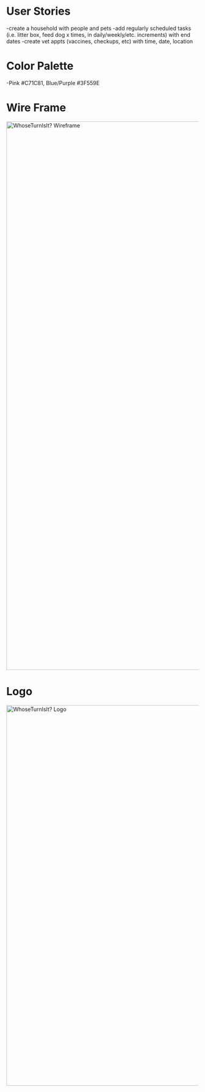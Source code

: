# User Stories

-create a household with people and pets
-add regularly scheduled tasks (i.e. litter box, feed dog x times, in daily/weekly/etc. increments) with end dates
-create vet appts (vaccines, checkups, etc) with time, date, location

# Color Palette
-Pink #C71C81, Blue/Purple #3F559E

# Wire Frame
<img width="1433" alt="WhoseTurnIsIt? Wireframe" src="https://user-images.githubusercontent.com/46327683/147964785-d1222fe3-f63d-4bef-ac7b-22dd135984e4.png">

# Logo
<img width="994" alt="WhoseTurnIsIt? Logo" src="https://user-images.githubusercontent.com/46327683/147964861-b5a182e4-5a6f-4423-831a-30fcc334c3fd.png">
